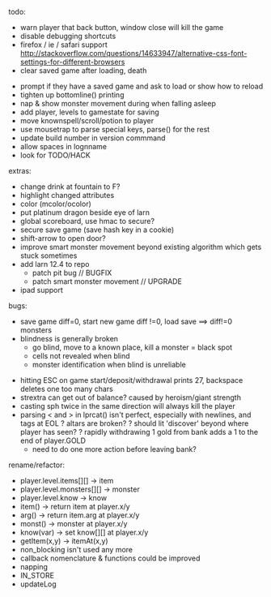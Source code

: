 todo:
* warn player that back button, window close will kill the game
* disable debugging shortcuts
* firefox / ie / safari support http://stackoverflow.com/questions/14633947/alternative-css-font-settings-for-different-browsers
* clear saved game after loading, death
- prompt if they have a saved game and ask to load or show how to reload
- tighten up bottomline() printing
- nap & show monster movement during when falling asleep
- add player, levels to gamestate for saving
- move knownspell/scroll/potion to player
- use mousetrap to parse special keys, parse() for the rest
- update build number in version commmand
- allow spaces in lognname
- look for TODO/HACK

extras:
- change drink at fountain to F?
- highlight changed attributes
- color (mcolor/ocolor)
- put platinum dragon beside eye of larn
- global scoreboard, use hmac to secure?
- secure save game (save hash key in a cookie)
- shift-arrow to open door?
- improve smart monster movement beyond existing algorithm which gets stuck sometimes
- add larn 12.4 to repo
  - patch pit bug // BUGFIX
  - patch smart monster movement // UPGRADE
- ipad support

bugs:
* save game diff=0, start new game diff !=0, load save ==> diff!=0 monsters
* blindness is generally broken
    - go blind, move to a known place, kill a monster = black spot
    - cells not revealed when blind
    - monster identification when blind is unreliable
- hitting ESC on game start/deposit/withdrawal prints 27, backspace deletes one too many chars
- strextra can get out of balance? caused by heroism/giant strength
- casting sph twice in the same direction will always kill the player
- parsing < and > in lprcat() isn't perfect, especially with newlines, and tags at EOL
? altars are broken?
? should lit 'discover' beyond where player has seen?
? rapidly withdrawing 1 gold from bank adds a 1 to the end of player.GOLD
    - need to do one more action before leaving bank?

rename/refactor:
- player.level.items[][] -> item
- player.level.monsters[][] -> monster
- player.level.know -> know
- item() -> return item at player.x/y
- arg() -> return item.arg at player.x/y
- monst() -> monster at player.x/y
- know(var) -> set know[][] at player.x/y
- getItem(x,y) -> itemAt(x,y)
- non_blocking isn't used any more
- callback nomenclature & functions could be improved
- napping
- IN_STORE
- updateLog
